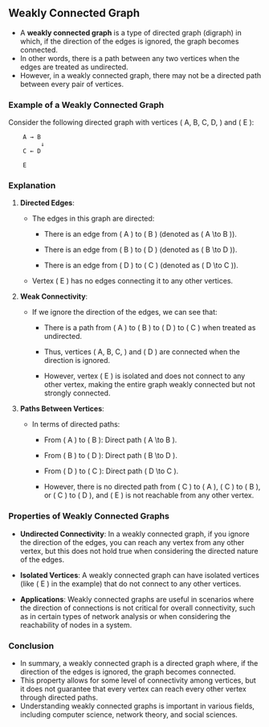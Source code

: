 ## Weakly Connected Graph

- A **weakly connected graph** is a type of directed graph (digraph) in which, if the direction of the edges is ignored, the graph becomes connected. 
- In other words, there is a path between any two vertices when the edges are treated as undirected. 
- However, in a weakly connected graph, there may not be a directed path between every pair of vertices.

### Example of a Weakly Connected Graph

Consider the following directed graph with vertices ( A, B, C, D, ) and ( E ):

```
    A → B
         ↓
    C ← D

    E
```

### Explanation

1.  **Directed Edges**:
    
    *   The edges in this graph are directed:
        
        *   There is an edge from ( A ) to ( B ) (denoted as ( A \\to B )).
            
        *   There is an edge from ( B ) to ( D ) (denoted as ( B \\to D )).
            
        *   There is an edge from ( D ) to ( C ) (denoted as ( D \\to C )).
            
    *   Vertex ( E ) has no edges connecting it to any other vertices.
        
2.  **Weak Connectivity**:
    
    *   If we ignore the direction of the edges, we can see that:
        
        *   There is a path from ( A ) to ( B ) to ( D ) to ( C ) when treated as undirected.
            
        *   Thus, vertices ( A, B, C, ) and ( D ) are connected when the direction is ignored.
            
        *   However, vertex ( E ) is isolated and does not connect to any other vertex, making the entire graph weakly connected but not strongly connected.
            
3.  **Paths Between Vertices**:
    
    *   In terms of directed paths:
        
        *   From ( A ) to ( B ): Direct path ( A \\to B ).
            
        *   From ( B ) to ( D ): Direct path ( B \\to D ).
            
        *   From ( D ) to ( C ): Direct path ( D \\to C ).
            
        *   However, there is no directed path from ( C ) to ( A ), ( C ) to ( B ), or ( C ) to ( D ), and ( E ) is not reachable from any other vertex.
            

### Properties of Weakly Connected Graphs

*   **Undirected Connectivity**: In a weakly connected graph, if you ignore the direction of the edges, you can reach any vertex from any other vertex, but this does not hold true when considering the directed nature of the edges.
    
*   **Isolated Vertices**: A weakly connected graph can have isolated vertices (like ( E ) in the example) that do not connect to any other vertices.
    
*   **Applications**: Weakly connected graphs are useful in scenarios where the direction of connections is not critical for overall connectivity, such as in certain types of network analysis or when considering the reachability of nodes in a system.
    

### Conclusion

- In summary, a weakly connected graph is a directed graph where, if the direction of the edges is ignored, the graph becomes connected. 
- This property allows for some level of connectivity among vertices, but it does not guarantee that every vertex can reach every other vertex through directed paths. 
- Understanding weakly connected graphs is important in various fields, including computer science, network theory, and social sciences.
